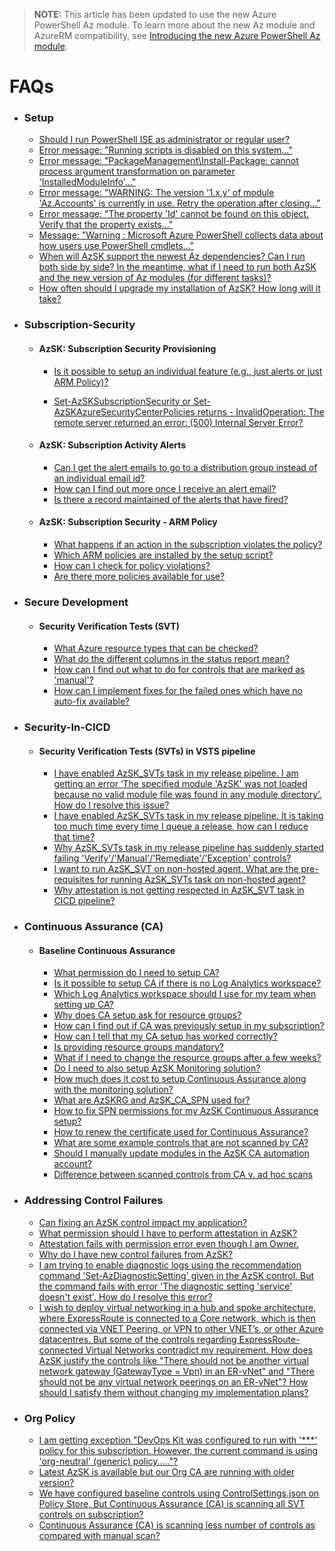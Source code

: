 > <b>NOTE:</b>
> This article has been updated to use the new Azure PowerShell Az module. To learn more about the new Az module and AzureRM compatibility, see [Introducing the new Azure PowerShell Az module](https://docs.microsoft.com/en-us/powershell/azure/new-azureps-module-az).

# FAQs

- ### Setup
  - [Should I run PowerShell ISE as administrator or regular user?](../00a-Setup/Readme.md#should-i-run-powershell-ise-as-administrator-or-regular-user)
  - [Error message: "Running scripts is disabled on this system..."](../00a-Setup/Readme.md#error-message-running-scripts-is-disabled-on-this-system)
  - [Error message: "PackageManagement\Install-Package: cannot process argument transformation on parameter 'InstalledModuleInfo'..."](../00a-Setup/Readme.md#error-message-packagemanagementinstall-package-cannot-process-argument-transformation-on-parameter-installedmoduleinfo)
  - [Error message: "WARNING: The version '1.x.y' of module 'Az.Accounts' is currently in use. Retry the operation after closing..."](../00a-Setup/Readme.md#error-message-warning-the-version-1xy-of-module-azaccounts-is-currently-in-use-retry-the-operation-after-closing)
  - [Error message: "The property 'Id' cannot be found on this object. Verify that the property exists..."](../00a-Setup/Readme.md#error-message-the-property-id-cannot-be-found-on-this-object-verify-that-the-property-exists)
  - [Message: "Warning : Microsoft Azure PowerShell collects data about how users use PowerShell cmdlets..."](../00a-Setup/Readme.md#message-warning--microsoft-azure-powershell-collects-data-about-how-users-use-powershell-cmdlets)
  - [When will AzSK support the newest Az dependencies? Can I run both side by side? In the meantime, what if I need to run both AzSK and the new version of Az modules (for different tasks)?](../00a-Setup/Readme.md#when-will-azsk-support-the-newest-az-dependencies-can-i-run-both-side-by-side-in-the-meantime-what-if-i-need-to-run-both-azsk-and-the-new-version-of-az-modules-for-different-tasks)
  - [How often should I upgrade my installation of AzSK? How long will it take?](../00a-Setup/Readme.md#how-often-should-i-upgrade-my-installation-of-azsk-how-long-will-it-take)
  
- ### Subscription-Security
  - #### AzSK: Subscription Security Provisioning
    - [Is it possible to setup an individual feature (e.g., just alerts or just ARM Policy)?](../01-Subscription-Security/Readme.md#is-it-possible-to-setup-an-individual-feature-eg-just-alerts-or-just-arm-policy)

    - [Set-AzSKSubscriptionSecurity  or Set-AzSKAzureSecurityCenterPolicies returns - InvalidOperation: The remote server returned an error: (500) Internal Server Error?](../01-Subscription-Security/Readme.md#set-azsksubscriptionsecurity--or-set-azskazuresecuritycenterpolicies-returns---invalidoperation-the-remote-server-returned-an-error-500-internal-server-error)


  - #### AzSK: Subscription Activity Alerts  
    - [Can I get the alert emails to go to a distribution group instead of an individual email id?](../01-Subscription-Security/Readme.md#can-i-get-the-alert-emails-to-go-to-a-distribution-group-instead-of-an-individual-email-id)
    - [How can I find out more once I receive an alert email?](../01-Subscription-Security/Readme.md#how-can-i-find-out-more-once-i-receive-an-alert-email)
    - [Is there a record maintained of the alerts that have fired?](../01-Subscription-Security/Readme.md#is-there-a-record-maintained-of-the-alerts-that-have-fired)
  - #### AzSK: Subscription Security - ARM Policy
    - [What happens if an action in the subscription violates the policy?](../01-Subscription-Security/Readme.md#what-happens-if-an-action-in-the-subscription-violates-the-policy)
    - [Which ARM policies are installed by the setup script?](../01-Subscription-Security/Readme.md#which-arm-policies-are-installed-by-the-setup-script)
    - [How can I check for policy violations?](../01-Subscription-Security/Readme.md#how-can-i-check-for-policy-violations)
    - [Are there more policies available for use?](../01-Subscription-Security/Readme.md#are-there-more-policies-available-for-use)
    
- ### Secure Development   
  - #### Security Verification Tests (SVT)
    - [What Azure resource types that can be checked?](../02-Secure-Development/Readme.md#what-azure-resource-types-that-can-be-checked)
    - [What do the different columns in the status report mean?](../02-Secure-Development/Readme.md#what-do-the-different-columns-in-the-status-report-mean)
    - [How can I find out what to do for controls that are marked as 'manual'?](../02-Secure-Development/Readme.md#how-can-i-find-out-what-to-do-for-controls-that-are-marked-as-manual)
    - [How can I implement fixes for the failed ones which have no auto-fix available?](../02-Secure-Development/Readme.md#how-can-i-implement-fixes-for-the-failed-ones-which-have-no-auto-fix-available)

- ### Security-In-CICD  
  - #### Security Verification Tests (SVTs) in VSTS pipeline
    - [I have enabled AzSK_SVTs task in my release pipeline. I am getting an error ‘The specified module 'AzSK' was not loaded because no valid module file was found in any module directory’. How do I resolve this issue?](../03-Security-In-CICD/Readme.md#i-have-enabled-AzSK_svts-task-in-my-release-pipeline-i-am-getting-an-error-the-specified-module-AzSK-was-not-loaded-because-no-valid-module-file-was-found-in-any-module-directory-how-do-i-resolve-this-issue)
    - [I have enabled AzSK_SVTs task in my release pipeline. It is taking too much time every time I queue a release, how can I reduce that time?](../03-Security-In-CICD/Readme.md#i-have-enabled-AzSK_svts-task-in-my-release-pipeline-it-is-taking-too-much-time-every-time-i-queue-a-release-how-can-i-reduce-that-time)
    - [Why AzSK_SVTs task in my release pipeline has suddenly started failing 'Verify'/'Manual'/'Remediate'/'Exception' controls?](../03-Security-In-CICD/Readme.md#why-azsk_svts-task-in-my-release-pipeline-has-suddenly-started-failing-verifymanualremediateexception-controls)
    - [I want to run AzSK_SVT on non-hosted agent. What are the pre-requisites for running AzSK_SVTs task on non-hosted agent?](../03-Security-In-CICD/Readme.md#i-want-to-run-azsk_svt-on-non-hosted-agent-what-are-the-pre-requisites-for-running-azsk_svts-task-on-non-hosted-agent)
    - [Why attestation is not getting respected in AzSK_SVT task in CICD pipeline?](../03-Security-In-CICD/Readme.md#why-attestation-is-not-getting-respected-in-azsk_svt-task-in-cicd-pipeline)

- ### Continuous Assurance (CA)  
  - #### Baseline Continuous Assurance
    - [What permission do I need to setup CA?](../04-Continous-Assurance/Readme.md#what-permission-do-i-need-to-setup-ca)
    - [Is it possible to setup CA if there is no Log Analytics workspace?](../04-Continous-Assurance/Readme.md#is-it-possible-to-setup-ca-if-there-is-no-log-analytics-workspace)
    - [Which Log Analytics workspace should I use for my team when setting up CA?](../04-Continous-Assurance/Readme.md#which-log-analytics-workspace-should-i-use-for-my-team-when-setting-up-ca)
    - [Why does CA setup ask for resource groups?](../04-Continous-Assurance/Readme.md#why-does-ca-setup-ask-for-resource-groups)
    - [How can I find out if CA was previously setup in my subscription?](../04-Continous-Assurance/Readme.md#how-can-i-find-out-if-ca-was-previously-setup-in-my-subscription)
    - [How can I tell that my CA setup has worked correctly?](../04-Continous-Assurance/Readme.md#how-can-i-tell-that-my-ca-setup-has-worked-correctly)
    - [Is providing resource groups mandatory?](../04-Continous-Assurance/Readme.md#is-providing-resource-groups-mandatory)
    - [What if I need to change the resource groups after a few weeks?](../04-Continous-Assurance/Readme.md#what-if-i-need-to-change-the-resource-groups-after-a-few-weeks)
    - [Do I need to also setup AzSK Monitoring solution?](../04-Continous-Assurance/Readme.md#do-i-need-to-also-setup-azsk-monitoring-solution)
    - [How much does it cost to setup Continuous Assurance along with the monitoring solution?](../04-Continous-Assurance/Readme.md#how-much-does-it-cost-to-setup-continuous-assurance-along-with-the-monitoring-solution)
    - [What are AzSKRG and AzSK_CA_SPN used for?](../04-Continous-Assurance/Readme.md#what-are-azskrg-and-azsk_ca_spn-used-for)
    - [How to fix SPN permissions for my AzSK Continuous Assurance setup?](../04-Continous-Assurance/Readme.md#how-to-fix-spn-permissions-for-my-azsk-continuous-assurance-setup)
    - [How to renew the certificate used for Continuous Assurance?](../04-Continous-Assurance/Readme.md#how-to-renew-the-certificate-used-for-continuous-assurance)
    - [What are some example controls that are not scanned by CA?](../04-Continous-Assurance/Readme.md#what-are-some-example-controls-that-are-not-scanned-by-ca)
    - [Should I manually update modules in the AzSK CA automation account?](../04-Continous-Assurance/Readme.md#should-i-manually-update-modules-in-the-azsk-ca-automation-account)
    - [Difference between scanned controls from CA v. ad hoc scans](../04-Continous-Assurance/Readme.md#difference-between-scanned-controls-from-ca-v-ad-hoc-scans)

- ### Addressing Control Failures
    - [Can fixing an AzSK control impact my application?](../00c-Addressing-Control-Failures/Readme.md#can-fixing-an-azsk-control-impact-my-application)
    - [What permission should I have to perform attestation in AzSK?](../00c-Addressing-Control-Failures/Readme.md#what-permission-should-i-have-to-perform-attestation-in-azsk)
    - [Attestation fails with permission error even though I am Owner.](../00c-Addressing-Control-Failures/Readme.md#attestation-fails-with-permission-error-even-though-i-am-owner)
    - [Why do I have new control failures from AzSK?](../00c-Addressing-Control-Failures/Readme.md#why-do-i-have-new-control-failures-from-azsk)
    - [I am trying to enable diagnostic logs using the recommendation command 'Set-AzDiagnosticSetting' given in the AzSK control. But the command fails with error 'The diagnostic setting 'service' doesn't exist'. How do I resolve this error?](../00c-Addressing-Control-Failures/Readme.md#i-am-trying-to-enable-diagnostic-logs-using-the-recommendation-command-set-azurermdiagnosticsetting-given-in-the-azsk-control-but-the-command-fails-with-error-the-diagnostic-setting-service-doesnt-exist-how-do-i-resolve-this-error)
    - [I wish to deploy virtual networking in a hub and spoke architecture, where ExpressRoute is connected to a Core network, which is then connected via VNET Peering, or VPN to other VNET’s, or other Azure datacentres. But some of the controls regarding ExpressRoute-connected Virtual Networks contradict my requirement. How does AzSK justify the controls like "There should not be another virtual network gateway (GatewayType = Vpn) in an ER-vNet" and "There should not be any virtual network peerings on an ER-vNet"? How should I satisfy them without changing my implementation plans?](../00c-Addressing-Control-Failures#i-wish-to-deploy-virtual-networking-in-a-hub-and-spoke-architecture-where-expressroute-is-connected-to-a-core-network-which-is-then-connected-via-vnet-peering-or-vpn-to-other-vnets-or-other-azure-datacentres-but-some-of-the-controls-regarding-expressroute-connected-virtual-networks-contradict-my-requirement-how-does-azsk-justify-the-controls-like-there-should-not-be-another-virtual-network-gateway-gatewaytype--vpn-in-an-er-vnet-and-there-should-not-be-any-virtual-network-peerings-on-an-er-vnet-how-should-i-satisfy-them-without-changing-my-implementation-plans)

- ### Org Policy
    - [I am getting exception "DevOps Kit was configured to run with '***' policy for this subscription. However, the current command is using 'org-neutral' (generic) policy....."?](../07-Customizing-AzSK-for-your-Org/Readme.md#i-am-getting-exception-devops-kit-was-configured-to-run-with--policy-for-this-subscription-however-the-current-command-is-using-org-neutral-generic-policy-please-contact-your-organization-policy-owner-microsoftcom-for-correcting-the-policy-setup)
    - [Latest AzSK is available but our Org CA are running with older version?](../07-Customizing-AzSK-for-your-Org/Readme.md#latest-azsk-is-available-but-our-org-ca-are-running-with-older-version)
    - [We have configured baseline controls using ControlSettings.json on Policy Store, But Continuous Assurance (CA) is scanning all SVT controls on subscription?](../07-Customizing-AzSK-for-your-Org/Readme.md#we-have-configured-baseline-controls-using-controlsettingsjson-on-policy-store-but-continuous-assurance-ca-is-scanning-all-svt-controls-on-subscription)
    - [Continuous Assurance (CA) is scanning less number of controls as compared with manual scan?](../07-Customizing-AzSK-for-your-Org/Readme.md#continuous-assurance-ca-is-scanning-less-number-of-controls-as-compared-with-manual-scan)
      
